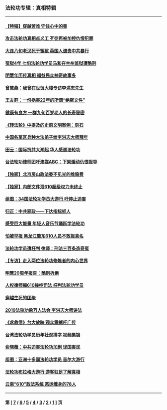 ### 法轮功专辑：真相特辑
---
#### [【特稿】穿越苦难 守住心中的善](../../pages/nf4389/n13784979.md?11020430) 
#### [攻击法轮功真相点义工 歹徒再被加控仇恨犯罪](../../pages/nf4389/n13601019.md?11020430) 
#### [大连八旬老汉死于冤狱 英国人谴责中共暴行](../../pages/nf4389/n13480118.md?11020430) 
#### [冤狱4年 七旬法轮功学员马和在兰州监狱遭酷刑](../../pages/nf4389/n13304688.md?11020430) 
#### [明慧年历传真相 福益民众神奇故事多](../../pages/nf4389/n13294545.md?11020430) 
#### [曾慧燕：我曾在世贸大楼专访李洪志先生](../../pages/nf4389/n12898729.md?11020430) 
#### [王友群：一份祸害22年的所谓“绝密文件”](../../pages/nf4389/n12871750.md?11020430) 
#### [健康有良方 一群九旬百岁老人的长寿秘密](../../pages/nf4389/n12847475.md?11020430) 
#### [《转法轮》中提及的史前文明案例：刻石](../../pages/nf4389/n12758577.md?11020430) 
#### [中国各军区兵种大法弟子给李洪志大师拜年](../../pages/nf4389/n12750047.md?11020430) 
#### [田云：国际抗共大潮起 华人感谢法轮功](../../pages/nf4389/n12357708.md?11020430) 
#### [台法轮功律师团吁澳媒ABC：下架煽动仇恨报导](../../pages/nf4389/n12279917.md?11020430) 
#### [【独家】北京房山政法委不见光的维稳费](../../pages/nf4389/n12031979.md?11020430) 
#### [【独家】内部文件泄610超级权力未终止](../../pages/nf4389/n12023895.md?11020430) 
#### [组图：34国法轮功学员大游行 吁停止迫害](../../pages/nf4389/n11492658.md?11020430) 
#### [归正：中共邪政——下达指标抓人](../../pages/nf4389/n11474770.md?11020430) 
#### [感受巨大能量 年轻人音乐节踊跃学法轮功](../../pages/nf4389/n11441981.md?11020430) 
#### [怕被举报 黑龙江肇东610人员不敢报真名](../../pages/nf4389/n11436499.md?11020430) 
#### [法轮功学员遭枉判 律师：刑法三百条造奇冤](../../pages/nf4389/n11433943.md?11020430) 
#### [【专访】走入两位法轮功修炼者的内心世界](../../pages/nf4389/n11415623.md?11020430) 
#### [明慧20周年报告：酷刑折磨](../../pages/nf4389/n11387954.md?11020430) 
#### [人权律师揭610操控司法 枉判法轮功学员](../../pages/nf4389/n11313370.md?11020430) 
#### [穿越生死的团聚](../../pages/nf4389/n11258922.md?11020430) 
#### [2019法轮功逾万人法会 李洪志大师讲法](../../pages/nf4389/n11265303.md?11020430) 
#### [《求救信》台大放映 观众震撼吁广传](../../pages/nf4389/n10922251.md?11020430) 
#### [台湾法轮功学员历年壮观排字 视频集锦](../../pages/nf4389/n10878789.md?11020430) 
#### [俞晓薇：中共迫害法轮功加剧 误国害民](../../pages/nf4389/n10859260.md?11020430) 
#### [组图：亚洲十多国法轮功学员 首尔大游行](../../pages/nf4389/n10781149.md?11020430) 
#### [法轮功布拉格大游行 游客驻足了解真相](../../pages/nf4389/n10749360.md?11020430) 
#### [云南“610”政法系统 恶运缠身的78人](../../pages/nf4389/n10747534.md?11020430) 

---
#### 第 [ [7](./7.md?11020430) / [6](./6.md?11020430) / [5](./5.md?11020430) / [4](./4.md?11020430) / [3](./3.md?11020430) / [2](./2.md?11020430) / [1](./1.md?11020430) ] 页
